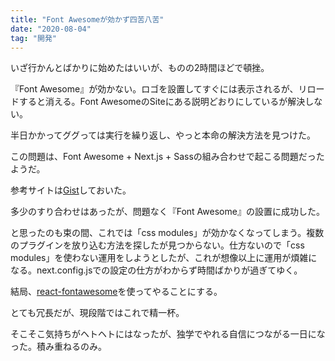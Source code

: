 ```yaml
---
title: "Font Awesomeが効かず四苦八苦"
date: "2020-08-04"
tag: "開発"
---
```


いざ行かんとばかりに始めたはいいが、ものの2時間ほどで頓挫。

『Font Awesome』が効かない。ロゴを設置してすぐには表示されるが、リロードすると消える。Font AwesomeのSiteにある説明どおりにしているが解決しない。

半日かかってググっては実行を繰り返し、やっと本命の解決方法を見つけた。

この問題は、Font Awesome + Next.js + Sassの組み合わせで起こる問題だったようだ。

参考サイトは[Gist](https://gist.github.com/quad9/5c3741af854364c8f652cd6edfa0101c)しておいた。

多少のすり合わせはあったが、問題なく『Font Awesome』の設置に成功した。

と思ったのも束の間、これでは「css modules」が効かなくなってしまう。複数のプラグインを放り込む方法を探したが見つからない。仕方ないので「css modules」を使わない運用をしようとしたが、これが想像以上に運用が煩雑になる。next.config.jsでの設定の仕方がわからず時間ばかりが過ぎてゆく。

結局、[react-fontawesome](https://www.npmjs.com/package/@fortawesome/react-fontawesome#features)を使ってやることにする。

とても冗長だが、現段階ではこれで精一杯。

そこそこ気持ちがヘトヘトにはなったが、独学でやれる自信につながる一日になった。積み重ねるのみ。